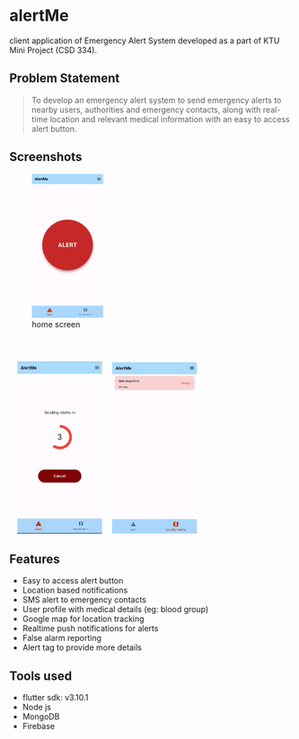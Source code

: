 # alertMe

client application of Emergency Alert System developed as a part of KTU Mini Project (CSD 334).

## Problem Statement
> To develop an emergency alert system to send emergency alerts to nearby users, authorities and emergency contacts, along with real-time location and relevant medical information with an easy to access alert button.

## Screenshots
<p align="center">
<figure>
  <img alt="Light" src="screenshots/homescreen.jpg" width="30%">
  <figcaption>home screen</figcaption>
</figure>
<img height="350" hspace="5"/>
  <img alt="Dark" src="screenshots/alert countdown.jpg" width="30%">
<img height="350" hspace="5"/>
  <img alt="Dark" src="screenshots/nearby alerts.jpg" width="30%">
</p>

## Features
- Easy to access alert button
- Location based notifications
- SMS alert to emergency contacts
- User profile with medical details (eg: blood group)
- Google map for location tracking
- Realtime push notifications for alerts
- False alarm reporting
- Alert tag to provide more details
## Tools used
- flutter sdk: v3.10.1
- Node js
- MongoDB
- Firebase
